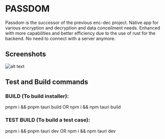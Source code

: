 # PASSDOM

Passdom is the successor of the previous enc-dec project. Native app for various encryption and decryption and data conceilment needs. Enhanced with more capabilities and better efficiency due to the use of rust for the backend. No need to connect with a server anymore.

## Screenshots

![alt text](https://i.ibb.co/QX9Gfry/showcase.gif)

## Test and Build commands

### BUILD (To build installer):

pnpm i && pnpm tauri build
OR
npm i && npm tauri build

### TEST BUILD (To build a test case):

pnpm i && pnpm tauri dev
OR
npm i && npm tauri dev
